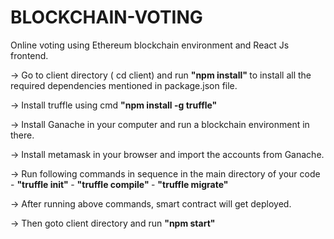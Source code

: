 # BLOCKCHAIN-VOTING
Online voting using  Ethereum blockchain environment and React Js frontend.

-> Go to client directory ( cd client) and run  <b> "npm install" </b>  to install all the required dependencies mentioned in package.json file.

-> Install truffle using cmd <b> "npm install -g truffle" </b> 

-> Install Ganache in your computer and run a blockchain environment in there.

-> Install metamask in your browser and import the accounts  from Ganache.

-> Run following commands in sequence in the main directory of your code
     - <b> "truffle init" </b>
     - <b> "truffle compile" </b>
     - <b> "truffle migrate" </b>

-> After running above commands, smart contract will get deployed.

-> Then goto client directory and run <b> "npm start" </b> 

